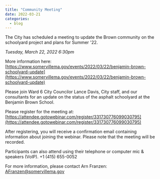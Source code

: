 ```yaml
---
title: "Community Meeting"
date: 2022-03-21
categories:
  - blog
---
```


The City has scheduled a meeting to update the Brown community on the schoolyard project and plans for Summer '22.

*Tuesday, March 22, 2022 6:30pm*

More information here: [https://www.somervillema.gov/events/2022/03/22/benjamin-brown-schoolyard-update](https://www.somervillema.gov/events/2022/03/22/benjamin-brown-schoolyard-update)


Please join Ward 6 City Councilor Lance Davis, City staff, and our consultants for an update on the status of the asphalt schoolyard at the Benjamin Brown School.

Please register for the meeting at:
[https://attendee.gotowebinar.com/register/331730776099030795](https://attendee.gotowebinar.com/register/331730776099030795)

After registering, you will receive a confirmation email containing information about joining the webinar. Please note that the meeting will be recorded.

Participants can also attend using their telephone or computer mic & speakers (VoIP). +1 (415) 655-0052

For more information, please contact Arn Franzen: AFranzen@somervillema.gov
